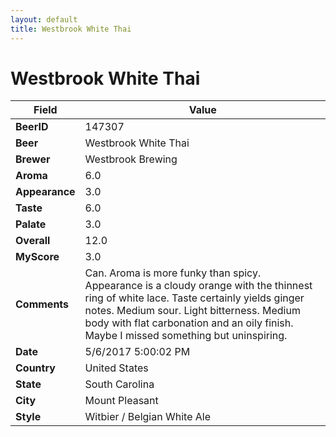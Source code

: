 ```yaml
---
layout: default
title: Westbrook White Thai
---
```


# Westbrook White Thai

| Field         | Value     |
|---------------|-----------|
| **BeerID** | 147307 |
| **Beer** | Westbrook White Thai |
| **Brewer** | Westbrook Brewing |
| **Aroma** | 6.0 |
| **Appearance** | 3.0 |
| **Taste** | 6.0 |
| **Palate** | 3.0 |
| **Overall** | 12.0 |
| **MyScore** | 3.0 |
| **Comments** | Can. Aroma is more funky than spicy. Appearance is a cloudy orange with the thinnest ring of white lace. Taste certainly yields ginger notes. Medium sour. Light bitterness. Medium body with flat carbonation and an oily finish. Maybe I missed something but uninspiring. |
| **Date** | 5/6/2017 5:00:02 PM |
| **Country** | United States |
| **State** | South Carolina |
| **City** | Mount Pleasant |
| **Style** | Witbier / Belgian White Ale |
